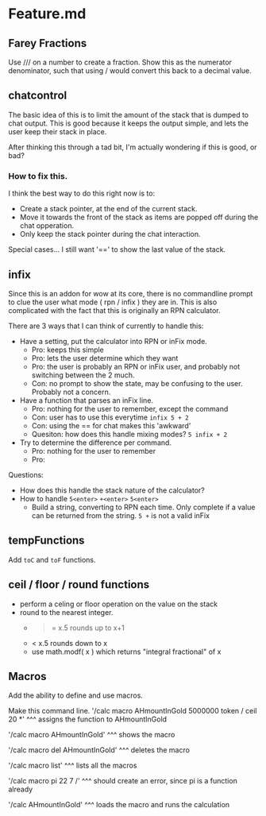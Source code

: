 # Feature.md

## Farey Fractions
Use /// on a number to create a fraction.
Show this as the numerator denominator, such that using / would convert this back to a decimal value.


## chatcontrol
The basic idea of this is to limit the amount of the stack that is dumped to chat output.
This is good because it keeps the output simple, and lets the user keep their stack in place.

After thinking this through a tad bit, I'm actually wondering if this is good, or bad?


### How to fix this.
I think the best way to do this right now is to:

* Create a stack pointer, at the end of the current stack.
* Move it towards the front of the stack as items are popped off during the chat opperation.
* Only keep the stack pointer during the chat interaction.

Special cases...
I still want '==' to show the last value of the stack.


## infix
Since this is an addon for wow at its core, there is no commandline prompt to clue the user what mode ( rpn / infix ) they are in.
This is also complicated with the fact that this is originally an RPN calculator.

There are 3 ways that I can think of currently to handle this:

* Have a setting, put the calculator into RPN or inFix mode.
	- Pro: keeps this simple
	- Pro: lets the user determine which they want
	- Pro: the user is probably an RPN or inFix user, and probably not switching between the 2 much.
	- Con: no prompt to show the state, may be confusing to the user. Probably not a concern.
* Have a function that parses an inFix line.
	- Pro: nothing for the user to remember, except the command
	- Con: user has to use this everytime  `infix 5 + 2`
	- Con: using the == for chat makes this 'awkward'
	- Quesiton: how does this handle mixing modes?  `5 infix + 2`
* Try to determine the difference per command.
	- Pro: nothing for the user to remember
	- Pro:

Questions:
* How does this handle the stack nature of the calculator?
* How to handle `5<enter>` `+<enter>` `5<enter>`
	- Build a string, converting to RPN each time. Only complete if a value can be returned from the string.
	`5 +` is not a valid inFix


## tempFunctions
Add `toC` and `toF` functions.

## ceil / floor / round functions
- perform a celing or floor operation on the value on the stack
- round to the nearest integer.
	- >= x.5 rounds up to x+1
	- < x.5 rounds down to x
	- use math.modf( x ) which returns "integral fractional" of x

## Macros
Add the ability to define and use macros.

Make this command line.
'/calc macro AHmountInGold 5000000 token / ceil 20 *'
^^^ assigns the function to AHmountInGold

'/calc macro AHmountInGold'
^^^ shows the macro

'/calc macro del AHmountInGold'
^^^ deletes the macro

'/calc macro list'
^^^ lists all the macros

'/calc macro pi 22 7 /'
^^^ should create an error, since pi is a function already

'/calc AHmountInGold'
^^^ loads the macro and runs the calculation



